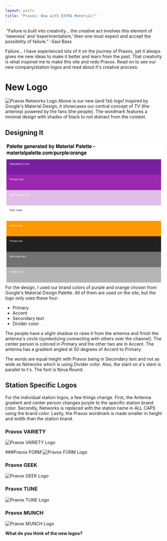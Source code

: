 ```yaml
---
layout: posts
title: "Pravox: Now with EXTRA Material!"
---
```

<span class="moze-blockquote">&nbsp;“Failure is built into creativity… the creative act involves this element of ‘newness’ and ‘experimentalism,’ then one must expect and accept the possibility of failure.” -Saul Bass</span>

Failure... I have experienced lots of it on the journey of Pravox, yet it always gives me new ideas to make it better and learn from the past. That creativity is what inspired me to make this site and redo Pravox. Read on to see our new company/station logos and read about it's creative process.

# New Logo
![Pravox Networks Logo]({{site.logos|append:'pravox-networks-logo.png'}})
Above is our new (and 1st) logo! Inspired by Google's Material Design, it showcases our central concept of TV (the antenna) powered by the fans (the people). The wordmark features a minimal design with shades of black to not distract from the content.

## Designing It
![Palette](/img/news/palette.png)
For the design, I used our brand colors of purple and orange chosen from Google's Material Design Palette. All of them are used on the site, but the logo only uses these four:
- Primary
- Accent
- Secondary text
- Divider color

The people have a slight shadow to raise it from the antenna and finish the antenna's circle (symbolizing connecting with others over the channel). The center person is colored in Primary and the other two are in Accent. The antenna has a gradient angled at 50 degrees of Accent to Primary.

The words are equal height with Pravox being in Secondary text and not as wide as Networks which is using Divider color. Also, the slant on a's stem is parallel to t's. The font is Nova Round.

## Station Specific Logos
For the individual station logos, a few things change. First, the Antenna gradient and center person changes purple to the specific station brand color. Secondly, Networks is replaced with the station name in ALL CAPS using the brand color. Lastly, the Pravox wordmark is made smaller in height and width than the station brand.

### Pravox VARIETY
![Pravox VARIETY Logo]({{site.logos|append:'pravox-variety-logo.png'}})

###Pravox FORM
![Pravox FORM Logo]({{site.logos|append:'pravox-form-logo.png'}})

### Pravox GEEK
![Pravox GEEK Logo]({{site.logos|append:'pravox-geek-logo.png'}})

### Pravox TUNE
![Pravox TUNE Logo]({{site.logos|append:'pravox-tune-logo.png'}})

### Pravox MUNCH
![Pravox MUNCH Logo]({{site.logos|append:'pravox-munch-logo.png'}})

**What do you think of the new logos?**
